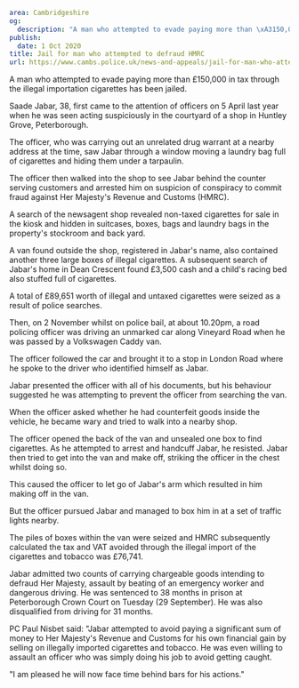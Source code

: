 ```yaml
area: Cambridgeshire
og:
  description: "A man who attempted to evade paying more than \xA3150,000 in tax through the illegal importation cigarettes has been jailed."
publish:
  date: 1 Oct 2020
title: Jail for man who attempted to defraud HMRC
url: https://www.cambs.police.uk/news-and-appeals/jail-for-man-who-attempted-to-defraud-hmrc
```

A man who attempted to evade paying more than £150,000 in tax through the illegal importation cigarettes has been jailed.

Saade Jabar, 38, first came to the attention of officers on 5 April last year when he was seen acting suspiciously in the courtyard of a shop in Huntley Grove, Peterborough.

The officer, who was carrying out an unrelated drug warrant at a nearby address at the time, saw Jabar through a window moving a laundry bag full of cigarettes and hiding them under a tarpaulin.

The officer then walked into the shop to see Jabar behind the counter serving customers and arrested him on suspicion of conspiracy to commit fraud against Her Majesty's Revenue and Customs (HMRC).

A search of the newsagent shop revealed non-taxed cigarettes for sale in the kiosk and hidden in suitcases, boxes, bags and laundry bags in the property's stockroom and back yard.

A van found outside the shop, registered in Jabar's name, also contained another three large boxes of illegal cigarettes. A subsequent search of Jabar's home in Dean Crescent found £3,500 cash and a child's racing bed also stuffed full of cigarettes.

A total of £89,651 worth of illegal and untaxed cigarettes were seized as a result of police searches.

Then, on 2 November whilst on police bail, at about 10.20pm, a road policing officer was driving an unmarked car along Vineyard Road when he was passed by a Volkswagen Caddy van.

The officer followed the car and brought it to a stop in London Road where he spoke to the driver who identified himself as Jabar.

Jabar presented the officer with all of his documents, but his behaviour suggested he was attempting to prevent the officer from searching the van.

When the officer asked whether he had counterfeit goods inside the vehicle, he became wary and tried to walk into a nearby shop.

The officer opened the back of the van and unsealed one box to find cigarettes. As he attempted to arrest and handcuff Jabar, he resisted. Jabar then tried to get into the van and make off, striking the officer in the chest whilst doing so.

This caused the officer to let go of Jabar's arm which resulted in him making off in the van.

But the officer pursued Jabar and managed to box him in at a set of traffic lights nearby.

The piles of boxes within the van were seized and HMRC subsequently calculated the tax and VAT avoided through the illegal import of the cigarettes and tobacco was £76,741.

Jabar admitted two counts of carrying chargeable goods intending to defraud Her Majesty, assault by beating of an emergency worker and dangerous driving. He was sentenced to 38 months in prison at Peterborough Crown Court on Tuesday (29 September). He was also disqualified from driving for 31 months.

PC Paul Nisbet said: "Jabar attempted to avoid paying a significant sum of money to Her Majesty's Revenue and Customs for his own financial gain by selling on illegally imported cigarettes and tobacco. He was even willing to assault an officer who was simply doing his job to avoid getting caught.

"I am pleased he will now face time behind bars for his actions."
